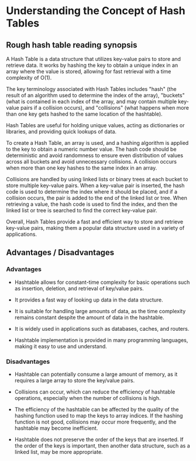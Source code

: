 # Understanding the Concept of Hash Tables

## Rough hash table reading synopsis

A Hash Table is a data structure that utilizes key-value pairs to store and retrieve data. It works by hashing the key to obtain a unique index in an array where the value is stored, allowing for fast retrieval with a time complexity of O(1).

The key terminology associated with Hash Tables includes "hash" (the result of an algorithm used to determine the index of the array), "buckets" (what is contained in each index of the array, and may contain multiple key-value pairs if a collision occurs), and "collisions" (what happens when more than one key gets hashed to the same location of the hashtable).

Hash Tables are useful for holding unique values, acting as dictionaries or libraries, and providing quick lookups of data.

To create a Hash Table, an array is used, and a hashing algorithm is applied to the key to obtain a numeric number value. The hash code should be deterministic and avoid randomness to ensure even distribution of values across all buckets and avoid unnecessary collisions. A collision occurs when more than one key hashes to the same index in an array.

Collisions are handled by using linked lists or binary trees at each bucket to store multiple key-value pairs. When a key-value pair is inserted, the hash code is used to determine the index where it should be placed, and if a collision occurs, the pair is added to the end of the linked list or tree. When retrieving a value, the hash code is used to find the index, and then the linked list or tree is searched to find the correct key-value pair.

Overall, Hash Tables provide a fast and efficient way to store and retrieve key-value pairs, making them a popular data structure used in a variety of applications.

## Advantages / Disadvantages

### **Advantages**

- Hashtable allows for constant-time complexity for basic operations such as insertion, deletion, and retrieval of key/value pairs.

- It provides a fast way of looking up data in the data structure.
- It is suitable for handling large amounts of data, as the time complexity remains constant despite the amount of data in the hashtable.

- It is widely used in applications such as databases, caches, and routers.

- Hashtable implementation is provided in many programming languages, making it easy to use and understand.

### **Disadvantages**

- Hashtable can potentially consume a large amount of memory, as it requires a large array to store the key/value pairs.

- Collisions can occur, which can reduce the efficiency of hashtable operations, especially when the number of collisions is high.

- The efficiency of the hashtable can be affected by the quality of the hashing function used to map the keys to array indices. If the hashing function is not good, collisions may occur more frequently, and the hashtable may become inefficient.

- Hashtable does not preserve the order of the keys that are inserted. If the order of the keys is important, then another data structure, such as a linked list, may be more appropriate.
